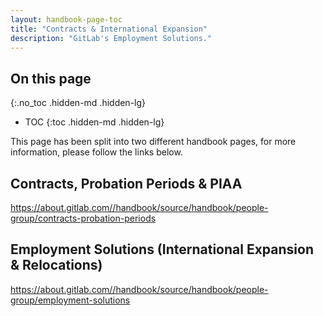 ```yaml
---
layout: handbook-page-toc
title: "Contracts & International Expansion"
description: "GitLab's Employment Solutions."
---
```


## On this page

{:.no_toc .hidden-md .hidden-lg}

- TOC
{:toc .hidden-md .hidden-lg}

This page has been split into two different handbook pages, for more information, please follow the links below.

## Contracts, Probation Periods & PIAA

https://about.gitlab.com//handbook/source/handbook/people-group/contracts-probation-periods

## Employment Solutions (International Expansion & Relocations)

https://about.gitlab.com//handbook/source/handbook/people-group/employment-solutions
